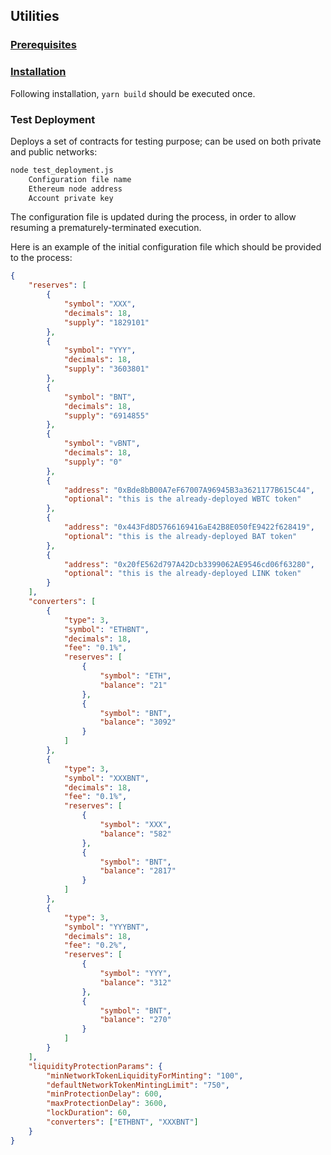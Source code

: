 ## Utilities

### [Prerequisites](../../README.md#prerequisites)

### [Installation](../../README.md#installation)

Following installation, `yarn build` should be executed once.

### Test Deployment

Deploys a set of contracts for testing purpose; can be used on both private and public networks:

```bash
node test_deployment.js
    Configuration file name
    Ethereum node address
    Account private key
```

The configuration file is updated during the process, in order to allow resuming a prematurely-terminated execution.

Here is an example of the initial configuration file which should be provided to the process:

```json
{
    "reserves": [
        {
            "symbol": "XXX",
            "decimals": 18,
            "supply": "1829101"
        },
        {
            "symbol": "YYY",
            "decimals": 18,
            "supply": "3603801"
        },
        {
            "symbol": "BNT",
            "decimals": 18,
            "supply": "6914855"
        },
        {
            "symbol": "vBNT",
            "decimals": 18,
            "supply": "0"
        },
        {
            "address": "0xBde8bB00A7eF67007A96945B3a3621177B615C44",
            "optional": "this is the already-deployed WBTC token"
        },
        {
            "address": "0x443Fd8D5766169416aE42B8E050fE9422f628419",
            "optional": "this is the already-deployed BAT token"
        },
        {
            "address": "0x20fE562d797A42Dcb3399062AE9546cd06f63280",
            "optional": "this is the already-deployed LINK token"
        }
    ],
    "converters": [
        {
            "type": 3,
            "symbol": "ETHBNT",
            "decimals": 18,
            "fee": "0.1%",
            "reserves": [
                {
                    "symbol": "ETH",
                    "balance": "21"
                },
                {
                    "symbol": "BNT",
                    "balance": "3092"
                }
            ]
        },
        {
            "type": 3,
            "symbol": "XXXBNT",
            "decimals": 18,
            "fee": "0.1%",
            "reserves": [
                {
                    "symbol": "XXX",
                    "balance": "582"
                },
                {
                    "symbol": "BNT",
                    "balance": "2817"
                }
            ]
        },
        {
            "type": 3,
            "symbol": "YYYBNT",
            "decimals": 18,
            "fee": "0.2%",
            "reserves": [
                {
                    "symbol": "YYY",
                    "balance": "312"
                },
                {
                    "symbol": "BNT",
                    "balance": "270"
                }
            ]
        }
    ],
    "liquidityProtectionParams": {
        "minNetworkTokenLiquidityForMinting": "100",
        "defaultNetworkTokenMintingLimit": "750",
        "minProtectionDelay": 600,
        "maxProtectionDelay": 3600,
        "lockDuration": 60,
        "converters": ["ETHBNT", "XXXBNT"]
    }
}
```
